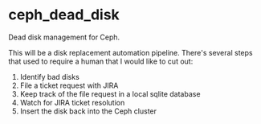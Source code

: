 # ceph_dead_disk
Dead disk management for Ceph.

This will be a disk replacement automation pipeline. There's several steps that used to require a human that 
I would like to cut out:
1. Identify bad disks
2. File a ticket request with JIRA
3. Keep track of the file request in a local sqlite database
4. Watch for JIRA ticket resolution
5. Insert the disk back into the Ceph cluster
